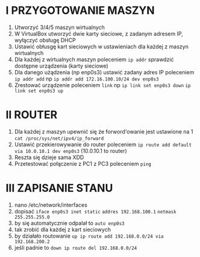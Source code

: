 # I PRZYGOTOWANIE MASZYN
1. Utworzyć 3/4/5 maszyn wirtualnych
2. W VirtualBox utworzyć dwie karty sieciowe, z zadanym adresem IP, wyłączyć obsługę DHCP
3. Ustawić obłusgę kart sieciowych w ustawieniach dla każdej z maszyn wirtualnych 
4. Dla każdej z wirtualnych maszyn poleceniem ```ip addr``` sprawdzić dostępne urządzenia (karty sieciowe)
5. Dla danego użądzenia (np enp0s3) ustawić zadany adres IP poleceniem ```ip addr add``` np ```ip addr add 172.16.100.10/24 dev enp0s3```
6. Zrestować urządzenie poleceniem ```link``` np ```ip link set enp0s3 down``` ```ip link set enp0s3 up```

# II ROUTER
1. Dla każdej z maszyn upewnić się że forword'owanie jest ustawione na 1 ```cat /proc/sys/net/ipv4/ip_forward```
2. Ustawić przekierowywanie do router poleceniem ```ip route add default via 10.0.10.1 dev enp0s3``` (10.0.10.1 to router)
3. Reszta się dzieje sama XDD
4. Przetestować połączenie z PC1 z PC3 poleceniem ```ping```

# III ZAPISANIE STANU 
1. nano /etc/network/interfaces
2. dopisać ```iface enp0s3 inet static```
           ```addres 192.168.100.1```
           ```netmask 255.255.255.0```
3. by się automatycznie odpalał to ```auto enp0s3```
4. tak zrobić dla każdej z kart sieciowych 
5. by działało routowanie ``up ip route add 192.168.0.0/24 via 192.168.200.2``
6. jeśli padnie to        ``down ip route del 192.168.0.0/24``              
